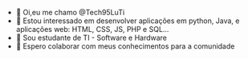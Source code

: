 - 👋 Oi,eu me chamo @Tech95LuTi
- 👀 Estou interessado em desenvolver aplicações em python, Java, e aplicações web: HTML, CSS, JS, PHP e SQL...
- 🌱 Sou estudante de TI - Software e Hardware
- 💞️ Espero colaborar com meus conhecimentos para a comunidade
